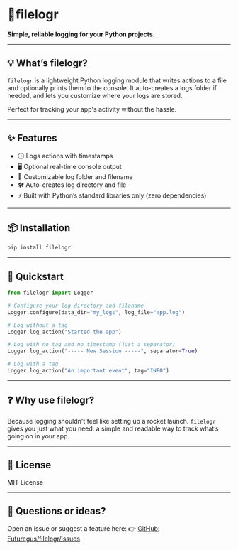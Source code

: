 # 📂filelogr

**Simple, reliable logging for your Python projects.**

---

## 💡 What’s filelogr?

`filelogr` is a lightweight Python logging module that writes actions to a file and optionally prints them to the console. It auto-creates a logs folder if needed, and lets you customize where your logs are stored. 

Perfect for tracking your app's activity without the hassle.

---

## ✨ Features

- 🕒 Logs actions with timestamps
- 🖥️ Optional real-time console output
- 📁 Customizable log folder and filename
- 🛠️ Auto-creates log directory and file
- ⚡ Built with Python’s standard libraries only (zero dependencies)

---

## 📦 Installation

```bash
pip install filelogr
````

---

## 🚀 Quickstart

```python
from filelogr import Logger

# Configure your log directory and filename
Logger.configure(data_dir="my_logs", log_file="app.log")

# Log without a tag
Logger.log_action("Started the app")

# Log with no tag and no timestamp (just a separator)
Logger.log_action("----- New Session -----", separator=True)

# Log with a tag
Logger.log_action("An important event", tag="INFO")
```

---

## ❓ Why use filelogr?

Because logging shouldn't feel like setting up a rocket launch. `filelogr` gives you just what you need: a simple and readable way to track what’s going on in your app.

---

## 📄 License

MIT License

---

## 💬 Questions or ideas?

Open an issue or suggest a feature here:
👉 [GitHub: Futuregus/filelogr/issues](https://github.com/Futuregus/filelogr/issues)
